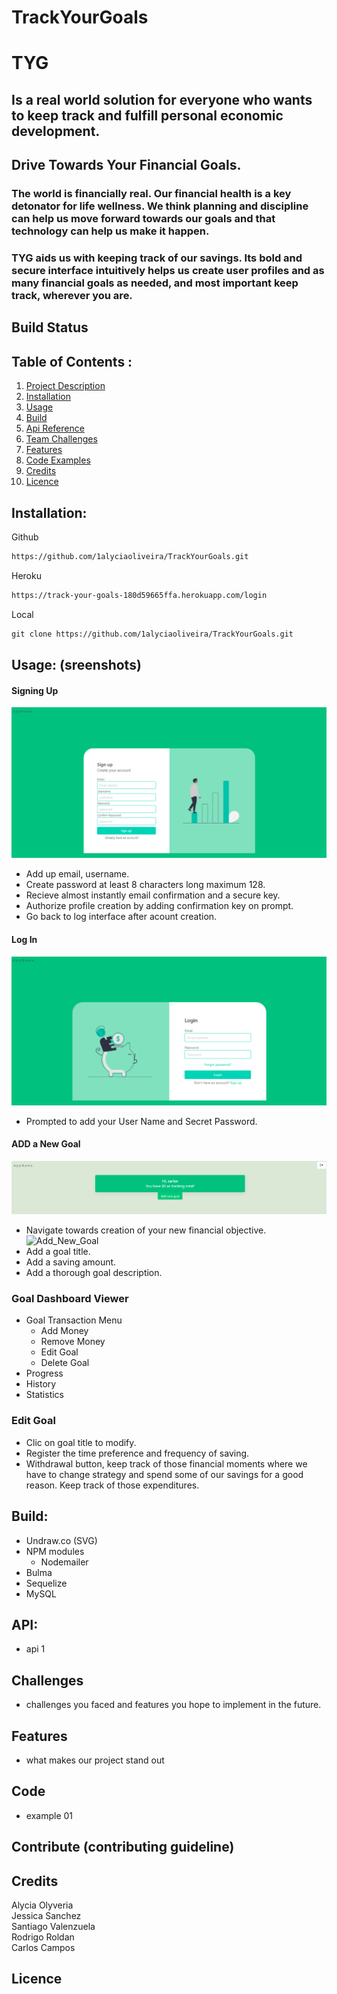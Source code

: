 
# **TrackYourGoals**

# TYG 
## Is a real world solution for everyone who wants to keep track and fulfill personal economic development. 

## **Drive Towards Your Financial Goals.** 

### <p> The world is financially real. Our financial health is a key detonator for life wellness. We think planning and discipline can help us move forward towards our goals and that technology can help us make it happen.
### <p>**TYG** aids us with keeping track of our savings. Its bold and secure interface intuitively helps us create user profiles and as many financial goals as needed, and most important keep track, wherever you are. 
## Build Status
## Table of Contents : 
1. [Project Description](#tyg) 
2. [Installation](#installation)
3. [Usage](#usage)
4. [Build](#build)
5. [Api Reference](#api)
6. [Team Challenges](#challenges)
7. [Features](#features)
8. [Code Examples](#code)
9. [Credits](#credits)
10. [Licence](#licence)
## Installation:
Github  
```md 
https://github.com/1alyciaoliveira/TrackYourGoals.git
```

Heroku  
``` md 
https://track-your-goals-180d59665ffa.herokuapp.com/login
```  
Local  
``` md 
git clone https://github.com/1alyciaoliveira/TrackYourGoals.git
```

## Usage: (sreenshots)
#### Signing Up
![Signing_Up](./assets/images/signIn.png "Signing Up")
- Add up email, username.
- Create password at least 8 characters long maximum 128.
- Recieve almost instantly email confirmation and a secure key. 
- Authorize profile creation by adding confirmation key on prompt.
- Go back to log interface after acount creation.

#### Log In
![Log_In](./assets/images/logIn.png "Loging In")
- Prompted to add your User Name and Secret Password. 

#### ADD a New Goal
![Add_New_Goal](./assets/images/addNewGoal.png "Goal")  

- Navigate towards creation of your new financial objective.    
![Add_New_Goal](./assets/images/clicModify_Goal.png"goal_configuration")
- Add a goal title.  
- Add a saving amount. 
- Add a thorough goal description. 

### Goal Dashboard Viewer

- Goal Transaction Menu  
  - Add Money 
  - Remove Money
  - Edit Goal
  - Delete Goal
- Progress
- History 
- Statistics 

### Edit Goal
- Clic on goal title to modify.
- Register the time preference and frequency of saving.
- Withdrawal button, keep track of those financial moments where we have to change strategy and spend some of our savings for a good reason. Keep track of those expenditures.   

## Build:
- Undraw.co (SVG)
- NPM modules
  - Nodemailer 
 - Bulma 
 - Sequelize 
 - MySQL

## API:
- api 1

## Challenges 
- challenges you faced and features you hope to implement in the future. 

## Features 
 - what makes our project stand out

## Code
- example 01

## Contribute (contributing guideline)
## Credits 
Alycia Olyveria  
Jessica Sanchez  
Santiago Valenzuela  
Rodrigo Roldan   
Carlos Campos   
## Licence 